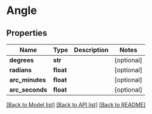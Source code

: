 # Angle

## Properties
Name | Type | Description | Notes
------------ | ------------- | ------------- | -------------
**degrees** | **str** |  | [optional] 
**radians** | **float** |  | [optional] 
**arc_minutes** | **float** |  | [optional] 
**arc_seconds** | **float** |  | [optional] 

[[Back to Model list]](../README.md#documentation-for-models) [[Back to API list]](../README.md#documentation-for-api-endpoints) [[Back to README]](../README.md)


